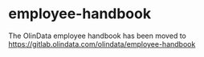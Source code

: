 # employee-handbook
The OlinData employee handbook has been moved to https://gitlab.olindata.com/olindata/employee-handbook
